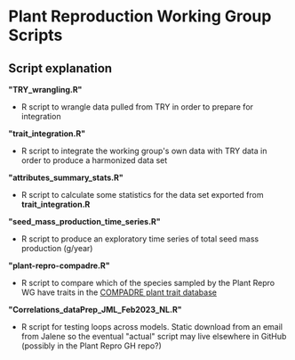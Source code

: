 # Plant Reproduction Working Group Scripts

## Script explanation

**"TRY_wrangling.R"**

- R script to wrangle data pulled from TRY in order to prepare for integration

**"trait_integration.R"**

- R script to integrate the working group's own data with TRY data in order to produce a harmonized data set

**"attributes_summary_stats.R"**

- R script to calculate some statistics for the data set exported from **trait_integration.R**

**"seed_mass_production_time_series.R"**

- R script to produce an exploratory time series of total seed mass production (g/year)

**"plant-repro-compadre.R"**

 - R script to compare which of the species sampled by the Plant Repro WG have traits in the [COMPADRE plant trait database](https://compadre-db.org/)

**"Correlations_dataPrep_JML_Feb2023_NL.R"**

- R script for testing loops across models. Static download from an email from Jalene so the eventual "actual" script may live elsewhere in GitHub (possibly in the Plant Repro GH repo?)

